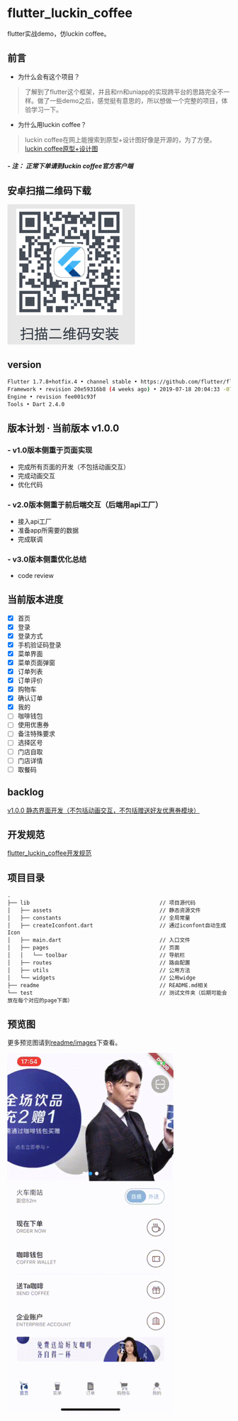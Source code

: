 <!--
 * @Author: meetqy
 * @since: 2019-08-10 16:41:08
 * @lastTime: 2019-08-23 11:44:23
 * @LastEditors: meetqy
 -->
# flutter_luckin_coffee

flutter实战demo，仿luckin coffee。

## 前言

- 为什么会有这个项目？

> 了解到了flutter这个框架，并且和rn和uniapp的实现跨平台的思路完全不一样。做了一些demo之后，感觉挺有意思的，所以想做一个完整的项目，体验学习一下。

- 为什么用luckin coffee？

> luckin coffee在网上能搜索到原型+设计图好像是开源的，为了方便。[luckin coffee原型+设计图](https://www.xiaopiu.com/user?uid=5d478fe8174ff47f357b8b00&tab=collectProject&libPop=project&libId=5c306b252d5cd56e70a1e640)

##### - 注： 正常下单请到luckin coffee官方客户端

## 安卓扫描二维码下载

![](./Android.png)

## version

``` bash
Flutter 1.7.8+hotfix.4 • channel stable • https://github.com/flutter/flutter.git
Framework • revision 20e59316b8 (4 weeks ago) • 2019-07-18 20:04:33 -0700
Engine • revision fee001c93f
Tools • Dart 2.4.0
```

## 版本计划 · 当前版本 v1.0.0

### - v1.0版本侧重于页面实现

- 完成所有页面的开发（不包括动画交互）
- 完成动画交互
- 优化代码

### - v2.0版本侧重于前后端交互（后端用api工厂）

- 接入api工厂
- 准备app所需要的数据
- 完成联调

### - v3.0版本侧重优化总结

- code review

## 当前版本进度

- [x] 首页
- [x] 登录
- [x] 登录方式
- [x] 手机验证码登录
- [x] 菜单界面
- [x] 菜单页面弹窗
- [x] 订单列表
- [x] 订单评价
- [x] 购物车
- [x] 确认订单
- [x] 我的
- [ ] 咖啡钱包
- [ ] 使用优惠券
- [ ] 备注特殊要求
- [ ] 选择区号
- [ ] 门店自取
- [ ] 门店详情
- [ ] 取餐码

## backlog

[v1.0.0 静态界面开发（不包括动画交互，不包括赠送好友优惠券模块）](./readme/backlog/v1.0.0.md)

## 开发规范

[flutter_luckin_coffee开发规范](./readme/开发规范.md)

## 项目目录

``` tree
.
├── lib                                         // 项目源代码
│   ├── assets                                  // 静态资源文件
│   ├── constants                               // 全局常量
│   ├── createIconfont.dart                     // 通过iconfont自动生成Icon
│   ├── main.dart                               // 入口文件
│   ├── pages                                   // 页面
│   │   └── toolbar                             // 导航栏
│   ├── routes                                  // 路由配置
│   ├── utils                                   // 公用方法
│   └── widgets                                 // 公用widge
├── readme                                      // README.md相关
└── test                                        // 测试文件夹（后期可能会放在每个对应的page下面）
```

## 预览图

更多预览图请到[readme/images](./readme/images)下查看。

<img src="./readme/images/1.gif" width="375"/>
